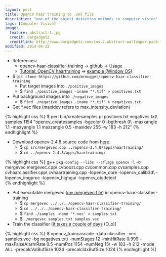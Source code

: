 ```yaml
---
layout: post
title: OpenCV haar training to .xml file
description: "one of the object detection methods in computer vision"
tags: [Computer Vision]
image:
  feature: abstract-1.jpg
  credit: dargadgetz
  creditlink: http://www.dargadgetz.com/ios-7-abstract-wallpaper-pack-for-iphone-5-and-ipod-touch-retina/
modified: 2014-04-23
---
```


- References:
	- [opencv-haar-classifier-training](http://coding-robin.de/2013/07/22/train-your-own-opencv-haar-classifier.html) -> [github](https://github.com/mrnugget/opencv-haar-classifier-training) -> [Usage](https://docs.google.com/document/pub?id=14r34Pd51lKZNlfJIQVRS_3kbow1OcJBKV7wTRRAW5Vg)
	- [Tutorial: OpenCV haartraining](http://note.sonots.com/SciSoftware/haartraining.html) -> [example (Window OS)](http://nayakamitarup.blogspot.com/2011/07/how-to-make-your-own-haar-trained-xml.html)
- $ `git clone https://github.com/mrnugget/opencv-haar-classifier-training`
	- Put target images into `./positive_images`
	- $ `find ./positive_images -iname "*.tif" > positives.txt`
- Put background images into `./negative_images`
	- $ `find ./negative_images -iname "*.tif" > negatives.txt`       
- Get *.vec files (maxidev refers to max\_intensity\_deviation)    

{% highlight css %}
    $ perl bin/createsamples.pl positives.txt negatives.txt\ 
    samples 1154 "opencv_createsamples -bgcolor 0 -bgthresh 0\ 
    -maxxangle 1.1 -maxyangle 1.1 maxzangle 0.5 -maxidev 255 -w 183 -h 212" 
{% endhighlight %}

- Download opencv-2.4.8 source code from [here](https://github.com/Itseez/opencv/releases)        
    - $ `cp src/mergevec.cpp ../opencv-2.4.8/apps/haartraining/`    
    - $ `cd ../opencv-2.4.8/apps/haartraining/`    

{% highlight css %}
    g++ `pkg-config --libs --cflags opencv` -I. -o mergevec mergevec.cpp\ 
    cvboost.cpp cvcommon.cpp cvsamples.cpp cvhaarclassifier.cpp\ 
    cvhaartraining.cpp -lopencv_core -lopencv_calib3d\ 
    -lopencv_imgproc -lopencv_highgui -lopencv_objdetect    
{% endhighlight %}

- Put executable mergevec ([my mergevec file](https://drive.google.com/file/d/0B-OcoMYLimAlR2diaERuT1hiTVU/edit?usp=sharing)) in opencv-haar-classifier-training  
    - $ `cp mergevec ../../../opencv-haar-classifier-training/`  
    - $ `cd ../../../opencv-haar-classifier-training/`    
    - $ `find ./samples -name '*.vec' > samples.txt`    
    - $ `./mergevec samples.txt samples.vec`    
- Train the classifier ([It takes a couple of days](http://coding-robin.de/2013/07/22/train-your-own-opencv-haar-classifier.html) (O_o))    

{% highlight css %}
$ opencv_traincascade -data classifier -vec samples.vec -bg negatives.txt\ 
    -numStages 12 -minHitRate 0.999 -maxFalseAlarmRate 0.5 -numPos 1154 -numNeg 15\ 
    -w 183 -h 212 -mode ALL -precalcValBufSize 1024 -precalcIdxBufSize 1024
{% endhighlight %}



